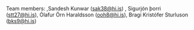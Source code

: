 Team members: ,Sandesh Kunwar (sak38@hi.is) , Sigurjón þorri (stt27@hi.is), Ólafur Örn Haraldsson (ooh8@hi.is), Bragi Kristófer Sturluson (bks9@hi.is)
